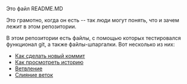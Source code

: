 Это файл README.MD

Это грамотно, когда он есть -- так люди могут понять, что и зачем лежит в этом репозитории.

В этом репозитории есть файлы, с помощью которых тестировался функционал git, а также файлы-шпаргалки. Вот несколько из них:

- [Как сделать новый коммит](./commmit_help.md)
- [Как просмотреть историю](./log_help.md)
- [Ветвление](./branch_help.md)
- [Слияние веток](./merge_help.md)
